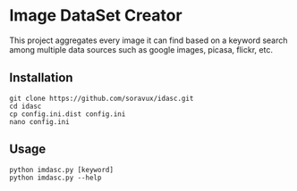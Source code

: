 Image DataSet Creator
=====================

This project aggregates every image it can find based on a keyword search among
multiple data sources such as google images, picasa, flickr, etc.

Installation
------------

    git clone https://github.com/soravux/idasc.git
    cd idasc
    cp config.ini.dist config.ini
    nano config.ini

Usage
-----

    python imdasc.py [keyword]
    python imdasc.py --help
